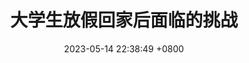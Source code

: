 ---
layout: post
title:  "大学生放假回家后面临的挑战"
color:  purple
width:   4
height:  1
date:   2023-05-14 22:38:49 +0800
categories: emotion
---